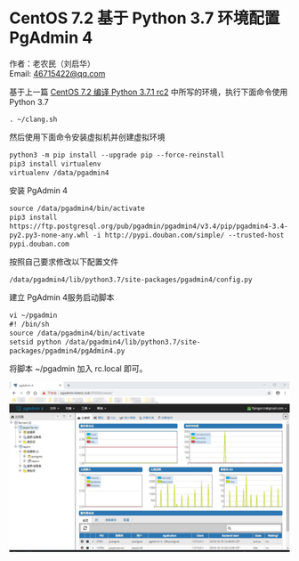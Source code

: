 # CentOS 7.2 基于 Python 3.7 环境配置 PgAdmin 4
作者：老农民（刘启华）  
Email: 46715422@qq.com
  
基于上一篇 [CentOS 7.2 编译 Python 3.7.1 rc2](20181018_01.md) 中所写的环境，执行下面命令使用 Python 3.7
    
    . ~/clang.sh
    
然后使用下面命令安装虚拟机并创建虚拟环境  
    
    python3 -m pip install --upgrade pip --force-reinstall
    pip3 install virtualenv
	virtualenv /data/pgadmin4
    
安装 PgAdmin 4  
    
    source /data/pgadmin4/bin/activate
    pip3 install https://ftp.postgresql.org/pub/pgadmin/pgadmin4/v3.4/pip/pgadmin4-3.4-py2.py3-none-any.whl -i http://pypi.douban.com/simple/ --trusted-host pypi.douban.com
    
按照自己要求修改以下配置文件  
    
    /data/pgadmin4/lib/python3.7/site-packages/pgadmin4/config.py
    
建立 PgAdmin 4服务启动脚本  
    
    vi ~/pgadmin
    #! /bin/sh
    source /data/pgadmin4/bin/activate
    setsid python /data/pgadmin4/lib/python3.7/site-packages/pgadmin4/pgAdmin4.py
    	
将脚本 ~/pgadmin 加入 rc.local 即可。  
  
![image](images/pgadmin4.jpg)